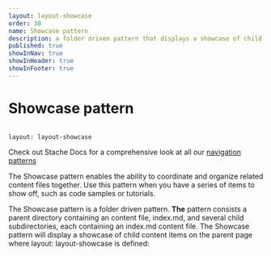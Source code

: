 ```yaml
---
layout: layout-showcase
order: 30
name: Showcase pattern
description: a folder driven pattern that displays a showcase of child content items on the parent page
published: true
showInNav: true
showInHeader: true
showInFooter: true
---
```



# Showcase pattern
  
  
<pre><code class="language-yaml">
layout: layout-showcase
</code></pre>


<p class="alert alert-success">Check out Stache Docs for a comprehensive look at all our <a href="{{stache.config.stache_docs_navpatterns}}" >navigation patterns</a></p>

The Showcase pattern enables the ability to coordinate and organize related content files together. Use this pattern when you have a series of items to show off, such as code samples or tutorials. 

The Showcase pattern is a folder driven pattern. **The** pattern consists a parent directory containing an content file, index.md, and several child subdirectories, each containing an index.md content file. The Showcase pattern will display a showcase of child content items on the parent page where layout: layout-showcase is defined:  

